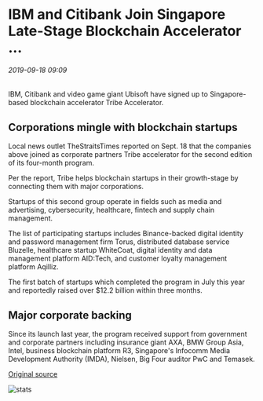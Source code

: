 # IBM and Citibank Join Singapore Late-Stage Blockchain Accelerator ...

###### 2019-09-18 09:09

IBM, Citibank and video game giant Ubisoft have signed up to Singapore-based blockchain accelerator Tribe Accelerator.

## Corporations mingle with blockchain startups

Local news outlet TheStraitsTimes reported on Sept. 18 that the companies above joined as corporate partners Tribe accelerator for the second edition of its four-month program.

Per the report, Tribe helps blockchain startups in their growth-stage by connecting them with major corporations.

Startups of this second group operate in fields such as media and advertising, cybersecurity, healthcare, fintech and supply chain management.

The list of participating startups includes Binance-backed digital identity and password management firm Torus, distributed database service Bluzelle, healthcare startup WhiteCoat, digital identity and data management platform AID:Tech, and customer loyalty management platform Aqilliz.

The first batch of startups which completed the program in July this year and reportedly raised over $12.2 billion within three months.

## Major corporate backing

Since its launch last year, the program received support from government and corporate partners including insurance giant AXA, BMW Group Asia, Intel, business blockchain platform R3, Singapore's Infocomm Media Development Authority (IMDA), Nielsen, Big Four auditor PwC and Temasek.

[Original source](https://cointelegraph.com/news/ibm-and-citibank-join-singapore-late-stage-blockchain-accelerator)

![stats](https://c.statcounter.com/11760860/0/a89fa40b/1/ "stats")